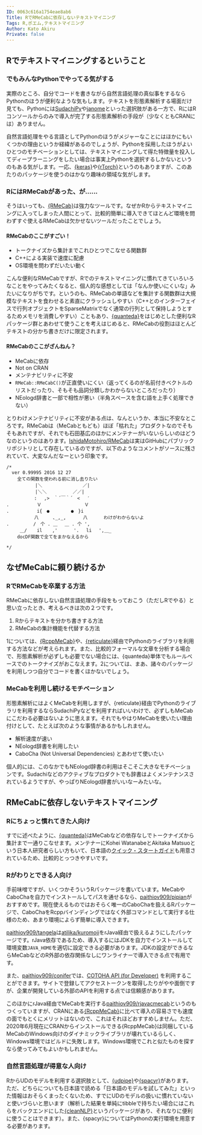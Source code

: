 ```yaml
---
ID: 0063c616a1754eae8ab6
Title: RでRMeCabに依存しないテキストマイニング
Tags: R,ポエム,テキストマイニング
Author: Kato Akiru
Private: false
---
```


## Rでテキストマイニングするということ

### でもみんなPythonでやってる気がする

実際のところ、自分でコードを書きながら自然言語処理の真似事をするならPythonのほうが便利なような気もします。テキストを形態素解析する場面だけ見ても、Pythonには[SudachiPy](https://github.com/WorksApplications/SudachiPy)や[janome](https://mocobeta.github.io/janome/)といった選択肢がある一方で、RにはRコンソールからのみで導入が完了する形態素解析の手段が（少なくともCRANには）ありません。

自然言語処理をやる言語としてPythonのほうがメジャーなことにはほかにもいくつかの理由というか経緯があるのでしょうが、Pythonを採用したほうがよいひとつのモチベーションとしては、テキストマイニングして得た特徴量を投入してディープラーニングをしたい場合は事実上Pythonを選択するしかないというのもある気がします。一応、[{keras}](https://keras.rstudio.com/)や[{rTorch}](https://github.com/f0nzie/rTorch)というのもありますが、このあたりのパッケージを使うのはかなり趣味の領域な気がします。

### RにはRMeCabがあった、が……

そうはいっても、[{RMeCab}](https://sites.google.com/site/rmecab/)は強力なツールです。なぜかRからテキストマイニングに入ってしまった人間にとって、比較的簡単に導入できてほとんど環境を問わずすぐ使えるRMeCabは欠かせないツールだったことでしょう。

#### RMeCabのここがすごい！

- トークナイズから集計までこれひとつでこなせる関数群
- C++による実装で速度に配慮
- OS環境を問わずだいたい動く

こんな便利なRMeCabですが、Rでのテキストマイニングに慣れてきていろいろなことをやってみたくなると、個人的な感想としては「なんか使いにくいな」みたいになりがちです。というのも、RMeCabの単語などを集計する関数群は大規模なテキストを食わせると素直にクラッシュしやすい（C++とのインターフェイスで行列オブジェクトをSparseMatrixでなく通常の行列として保持しようとするためメモリを消費しやすい）こともあり、[{quanteda}](https://quanteda.io/index.html)をはじめとした便利なRパッケージ群とあわせて使うことを考えはじめると、RMeCabの役割はほとんどテキストの分かち書きだけに限定されます。

#### RMeCabのここがざんねん？

- MeCabに依存
- Not on CRAN
- メンテナビリティに不安
- `RMeCab::RMeCabC()`が正直使いにくい（返ってくるのが名前付きベクトルのリストだったり、そもそも品詞分類しかわからないところだったり）
- NEologd辞書と一部で相性が悪い（半角スペースを含む語を上手く処理できない）

とりわけメンテナビリティに不安がある点は、なんというか、本当に不安なところです。RMeCabは（MeCabともども）ほぼ「枯れた」プロダクトなのでそもそもあれですが、それでも石田基広のほかにメンテナーがいないらしいのはどうなのというのはあります。[IshidaMotohiro/RMeCab](https://github.com/IshidaMotohiro/RMeCab)は実はGitHubにパブリックリポジトリとして存在しているのですが、以下のようなコメントがソースに残されていて、大変なんだなーという印象です。

```
/*
  ver 0.99995 2016 12 27 
    全ての関数を使われる前に消し去りたい
　 　 　 　 |＼　　 　 　 　 　 ／|
　 　 　 　 |＼＼　　 　 　 ／／|
　　　　 　 : 　,>　｀´￣｀´　<　 ′
.　　　　 　 Ｖ　 　 　 　 　 　 Ｖ
.　　　　 　 i{　●　 　 　 ●　}i
　　　　 　 八　 　 ､_,_, 　 　 八 　　　わけがわからないよ 
. 　 　 　 /　个 . ＿　 ＿ . 个 ',
　　　＿/ 　 il 　 ,'　　　 '.　 li　 ',＿_
    docDF関数で全てをまかなえるから
  
*/
```

## なぜMeCabに頼り続けるか

### RでRMeCabを卒業する方法

RMeCabに依存しない自然言語処理の手段をもっておこう（ただしRでやる）と思い立ったとき、考えるべきは次の２つです。

1. Rからテキストを分かち書きする方法
2. RMeCabの集計機能を代替する方法

1については、[{RcppMeCab}](https://github.com/junhewk/RcppMeCab)や、[{reticulate}](https://rstudio.github.io/reticulate/)経由でPythonのライブラリを利用する方法などが考えられます。また、比較的フォーマルな文章を分析する場合で、形態素解析が必ずしも必要でない場合には、{quanteda}単体でもルールベースでのトークナイズがおこなえます。2については、まあ、諸々のパッケージを利用しつつ自分でコードを書くほかないでしょう。

### MeCabを利用し続けるモチベーション

形態素解析にはよくMeCabを利用しますが、{reticulate}経由でPythonのライブラリを利用するならSudachiPyなどを利用すればいいわけで、必ずしもMeCabにこだわる必要はないように思えます。それでもやはりMeCabを使いたい理由付けとして、たとえば次のような事情があるかもしれません。

- 解析速度が速い
- NEologd辞書を利用したい
- CaboCha (Not Universal Dependencies) とあわせて使いたい

個人的には、このなかでもNEologd辞書の利用はそこそこ大きなモチベーションです。Sudachiなどのアクティブなプロダクトでも辞書はよくメンテナンスされているようですが、やっぱりNEologd辞書がいいなーみたいな。

## RMeCabに依存しないテキストマイニング

### Rにちょっと慣れてきた人向け

すでに述べたように、[{quanteda}](http://quanteda.io/index.html)はMeCabなどの依存なしでトークナイズから集計まで一通りこなせます。メンテナーにKohei WatanabeとAkitaka Matsuoという日本人研究者らしい方もいて、日本語の[クイック・スタートガイド](https://quanteda.io/articles/pkgdown/quickstart_ja.html)も用意されているため、比較的とっつきやすいです。

### Rがわりとできる人向け

手前味噌ですが、いくつかそういうRパッケージを書いています。MeCabやCaboChaを自力でインストールしてパスを通せるなら、[paithiov909/pipian](https://github.com/paithiov909/pipian)がおすすめです。現在使えるものではおそらく唯一のCaboChaを扱えるRパッケージで、CaboChaをRcppバインディングではなく外部コマンドとして実行する仕様のため、あまり環境によらず簡単に導入できます。

[paithiov909/tangela](https://github.com/paithiov909/tangela)は[atilika/kuromoji](https://github.com/atilika/kuromoji)をrJava経由で扱えるようにしたパッケージです。rJava依存であるため、導入するにはJDKを自力でインストールして環境変数`JAVA_HOME`を適切に設定できる必要があります。JDKの設定ができるならMeCabなどのR外部の依存関係なしにワンライナーで導入できる点で有用です。

また、[paithiov909/conifer](https://github.com/paithiov909/conifer)では、[COTOHA API (for Developer)](https://api.ce-cotoha.com/contents/index.html) を利用することができます。サイトで登録してアクセストークンを取得したりがやや面倒ですが、企業が開発している外部のAPIを利用する点では信頼感があります。

このほかにrJava経由でMeCabを実行する[paithiov909/rjavacmecab](https://github.com/paithiov909/rjavacmecab)というのもつくっていますが、CRANにある[{RcppMeCab}](https://github.com/junhewk/RcppMeCab)に比べて導入の容易さでも速度の面でもとくにメリットはないので、これはそれほどおすすめしません。ただ、2020年6月現在にCRANからインストールできる{RcppMeCab}は同梱しているMeCabのWindows向けのダイナミックライブラリが壊れているらしく、Windows環境ではビルドに失敗します。Windows環境でこれと似たものを探すなら使ってみてもよいかもしれません。

### 自然言語処理が得意な人向け

RからUDのモデルを利用する選択肢として、[{udpipe}](https://bnosac.github.io/udpipe/en/)や[{spacyr}](https://spacyr.quanteda.io/articles/using_spacyr.html)があります。ただ、どちらについても日本語で読める「日本語のモデルを試してみた」といった情報はおそらくまったくないため、すでにUDのモデルの扱いに慣れていないと使いづらいと思います（解析した結果を単純にtibbleで持ちたい場合にはこれらをバックエンドにした[{cleanNLP}](https://github.com/statsmaths/cleanNLP)というパッケージがあり、それなりに便利に使うことはできます）。また、{spacyr}についてはPythonの実行環境を用意する必要があります。



